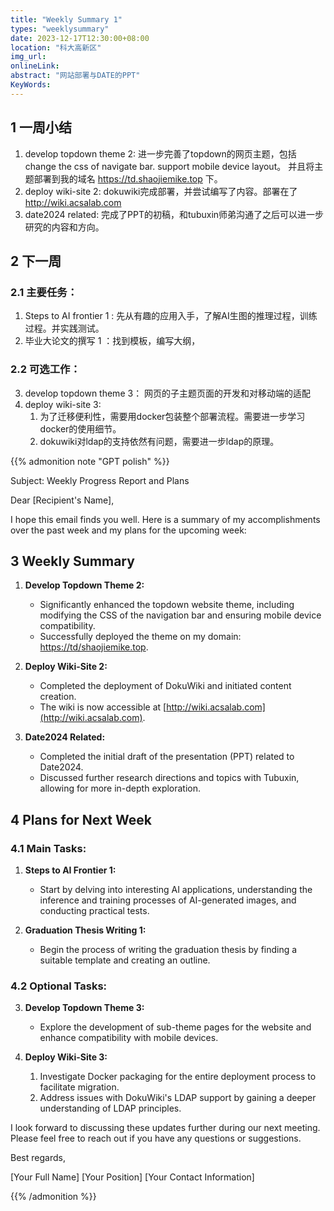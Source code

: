 ```yaml
---
title: "Weekly Summary 1"
types: "weeklysummary"
date: 2023-12-17T12:30:00+08:00
location: "科大高新区"
img_url: 
onlineLink: 
abstract: "网站部署与DATE的PPT"
KeyWords:
---
```


## 1 一周小结

1. develop topdown theme 2: 进一步完善了topdown的网页主题，包括change the css of navigate bar. support mobile device layout。 并且将主题部署到我的域名 https://td.shaojiemike.top 下。
2. deploy wiki-site 2: dokuwiki完成部署，并尝试编写了内容。部署在了 http://wiki.acsalab.com
3. date2024 related: 完成了PPT的初稿，和tubuxin师弟沟通了之后可以进一步研究的内容和方向。

## 2 下一周

### 2.1 主要任务：

1. Steps to AI frontier 1 : 先从有趣的应用入手，了解AI生图的推理过程，训练过程。并实践测试。
2. 毕业大论文的撰写 1 ：找到模板，编写大纲，

### 2.2 可选工作：

3. develop topdown theme 3： 网页的子主题页面的开发和对移动端的适配
4. deploy wiki-site 3: 
      1. 为了迁移便利性，需要用docker包装整个部署流程。需要进一步学习docker的使用细节。
      2. dokuwiki对ldap的支持依然有问题，需要进一步ldap的原理。


{{% admonition note "GPT polish" %}}

Subject: Weekly Progress Report and Plans

Dear [Recipient's Name],

I hope this email finds you well. Here is a summary of my accomplishments over the past week and my plans for the upcoming week:

## 3 Weekly Summary

1. **Develop Topdown Theme 2:**
   - Significantly enhanced the topdown website theme, including modifying the CSS of the navigation bar and ensuring mobile device compatibility.
   - Successfully deployed the theme on my domain: [https://td/shaojiemike.top](https://td/shaojiemike.top).

2. **Deploy Wiki-Site 2:**
   - Completed the deployment of DokuWiki and initiated content creation.
   - The wiki is now accessible at [http://wiki.acsalab.com](http://wiki.acsalab.com).

3. **Date2024 Related:**
   - Completed the initial draft of the presentation (PPT) related to Date2024.
   - Discussed further research directions and topics with Tubuxin, allowing for more in-depth exploration.

## 4 Plans for Next Week

### 4.1 Main Tasks:

1. **Steps to AI Frontier 1:**
   - Start by delving into interesting AI applications, understanding the inference and training processes of AI-generated images, and conducting practical tests.

2. **Graduation Thesis Writing 1:**
   - Begin the process of writing the graduation thesis by finding a suitable template and creating an outline.

### 4.2 Optional Tasks:

3. **Develop Topdown Theme 3:**
   - Explore the development of sub-theme pages for the website and enhance compatibility with mobile devices.

4. **Deploy Wiki-Site 3:**
   1. Investigate Docker packaging for the entire deployment process to facilitate migration.
   2. Address issues with DokuWiki's LDAP support by gaining a deeper understanding of LDAP principles.

I look forward to discussing these updates further during our next meeting. Please feel free to reach out if you have any questions or suggestions.

Best regards,

[Your Full Name]
[Your Position]
[Your Contact Information]

{{% /admonition %}}



